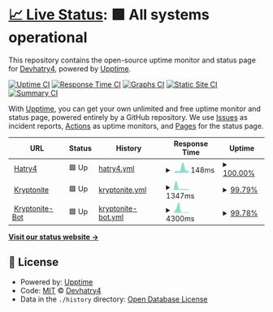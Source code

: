 # [📈 Live Status](https://www.status.hatry4.xyz): <!--live status--> **🟩 All systems operational**

This repository contains the open-source uptime monitor and status page for [Devhatry4](https://www.hatry4.xyz), powered by [Upptime](https://github.com/upptime/upptime).

[![Uptime CI](https://github.com/hatry4/hatry4.github.io.status/workflows/Uptime%20CI/badge.svg)](https://github.com/hatry4/hatry4.github.io.status/actions?query=workflow%3A%22Uptime+CI%22)
[![Response Time CI](https://github.com/hatry4/hatry4.github.io.status/workflows/Response%20Time%20CI/badge.svg)](https://github.com/hatry4/hatry4.github.io.status/actions?query=workflow%3A%22Response+Time+CI%22)
[![Graphs CI](https://github.com/hatry4/hatry4.github.io.status/workflows/Graphs%20CI/badge.svg)](https://github.com/hatry4/hatry4.github.io.status/actions?query=workflow%3A%22Graphs+CI%22)
[![Static Site CI](https://github.com/hatry4/hatry4.github.io.status/workflows/Static%20Site%20CI/badge.svg)](https://github.com/hatry4/hatry4.github.io.status/actions?query=workflow%3A%22Static+Site+CI%22)
[![Summary CI](https://github.com/hatry4/hatry4.github.io.status/workflows/Summary%20CI/badge.svg)](https://github.com/hatry4/hatry4.github.io.status/actions?query=workflow%3A%22Summary+CI%22)

With [Upptime](https://upptime.js.org), you can get your own unlimited and free uptime monitor and status page, powered entirely by a GitHub repository. We use [Issues](https://github.com/hatry4/hatry4.github.io.status/issues) as incident reports, [Actions](https://github.com/hatry4/hatry4.github.io.status/actions) as uptime monitors, and [Pages](https://www.status.hatry4.xyz) for the status page.

<!--start: status pages-->
<!-- This summary is generated by Upptime (https://github.com/upptime/upptime) -->
<!-- Do not edit this manually, your changes will be overwritten -->
<!-- prettier-ignore -->
| URL | Status | History | Response Time | Uptime |
| --- | ------ | ------- | ------------- | ------ |
| <img alt="" src="https://favicons.githubusercontent.com/www.hatry4.xyz" height="13"> [Hatry4](https://www.hatry4.xyz) | 🟩 Up | [hatry4.yml](https://github.com/hatry4/hatry4.github.io.status/commits/HEAD/history/hatry4.yml) | <details><summary><img alt="Response time graph" src="./graphs/hatry4/response-time-week.png" height="20"> 148ms</summary><br><a href="https://www.status.hatry4.xyz/history/hatry4"><img alt="Response time 148" src="https://img.shields.io/endpoint?url=https%3A%2F%2Fraw.githubusercontent.com%2Fhatry4%2Fhatry4.github.io.status%2FHEAD%2Fapi%2Fhatry4%2Fresponse-time.json"></a><br><a href="https://www.status.hatry4.xyz/history/hatry4"><img alt="24-hour response time 131" src="https://img.shields.io/endpoint?url=https%3A%2F%2Fraw.githubusercontent.com%2Fhatry4%2Fhatry4.github.io.status%2FHEAD%2Fapi%2Fhatry4%2Fresponse-time-day.json"></a><br><a href="https://www.status.hatry4.xyz/history/hatry4"><img alt="7-day response time 148" src="https://img.shields.io/endpoint?url=https%3A%2F%2Fraw.githubusercontent.com%2Fhatry4%2Fhatry4.github.io.status%2FHEAD%2Fapi%2Fhatry4%2Fresponse-time-week.json"></a><br><a href="https://www.status.hatry4.xyz/history/hatry4"><img alt="30-day response time 148" src="https://img.shields.io/endpoint?url=https%3A%2F%2Fraw.githubusercontent.com%2Fhatry4%2Fhatry4.github.io.status%2FHEAD%2Fapi%2Fhatry4%2Fresponse-time-month.json"></a><br><a href="https://www.status.hatry4.xyz/history/hatry4"><img alt="1-year response time 148" src="https://img.shields.io/endpoint?url=https%3A%2F%2Fraw.githubusercontent.com%2Fhatry4%2Fhatry4.github.io.status%2FHEAD%2Fapi%2Fhatry4%2Fresponse-time-year.json"></a></details> | <details><summary><a href="https://www.status.hatry4.xyz/history/hatry4">100.00%</a></summary><a href="https://www.status.hatry4.xyz/history/hatry4"><img alt="All-time uptime 100.00%" src="https://img.shields.io/endpoint?url=https%3A%2F%2Fraw.githubusercontent.com%2Fhatry4%2Fhatry4.github.io.status%2FHEAD%2Fapi%2Fhatry4%2Fuptime.json"></a><br><a href="https://www.status.hatry4.xyz/history/hatry4"><img alt="24-hour uptime 100.00%" src="https://img.shields.io/endpoint?url=https%3A%2F%2Fraw.githubusercontent.com%2Fhatry4%2Fhatry4.github.io.status%2FHEAD%2Fapi%2Fhatry4%2Fuptime-day.json"></a><br><a href="https://www.status.hatry4.xyz/history/hatry4"><img alt="7-day uptime 100.00%" src="https://img.shields.io/endpoint?url=https%3A%2F%2Fraw.githubusercontent.com%2Fhatry4%2Fhatry4.github.io.status%2FHEAD%2Fapi%2Fhatry4%2Fuptime-week.json"></a><br><a href="https://www.status.hatry4.xyz/history/hatry4"><img alt="30-day uptime 100.00%" src="https://img.shields.io/endpoint?url=https%3A%2F%2Fraw.githubusercontent.com%2Fhatry4%2Fhatry4.github.io.status%2FHEAD%2Fapi%2Fhatry4%2Fuptime-month.json"></a><br><a href="https://www.status.hatry4.xyz/history/hatry4"><img alt="1-year uptime 100.00%" src="https://img.shields.io/endpoint?url=https%3A%2F%2Fraw.githubusercontent.com%2Fhatry4%2Fhatry4.github.io.status%2FHEAD%2Fapi%2Fhatry4%2Fuptime-year.json"></a></details>
| <img alt="" src="https://favicons.githubusercontent.com/kryptonite.tk" height="13"> [Kryptonite](https://kryptonite.tk) | 🟩 Up | [kryptonite.yml](https://github.com/hatry4/hatry4.github.io.status/commits/HEAD/history/kryptonite.yml) | <details><summary><img alt="Response time graph" src="./graphs/kryptonite/response-time-week.png" height="20"> 1347ms</summary><br><a href="https://www.status.hatry4.xyz/history/kryptonite"><img alt="Response time 1347" src="https://img.shields.io/endpoint?url=https%3A%2F%2Fraw.githubusercontent.com%2Fhatry4%2Fhatry4.github.io.status%2FHEAD%2Fapi%2Fkryptonite%2Fresponse-time.json"></a><br><a href="https://www.status.hatry4.xyz/history/kryptonite"><img alt="24-hour response time 529" src="https://img.shields.io/endpoint?url=https%3A%2F%2Fraw.githubusercontent.com%2Fhatry4%2Fhatry4.github.io.status%2FHEAD%2Fapi%2Fkryptonite%2Fresponse-time-day.json"></a><br><a href="https://www.status.hatry4.xyz/history/kryptonite"><img alt="7-day response time 1347" src="https://img.shields.io/endpoint?url=https%3A%2F%2Fraw.githubusercontent.com%2Fhatry4%2Fhatry4.github.io.status%2FHEAD%2Fapi%2Fkryptonite%2Fresponse-time-week.json"></a><br><a href="https://www.status.hatry4.xyz/history/kryptonite"><img alt="30-day response time 1347" src="https://img.shields.io/endpoint?url=https%3A%2F%2Fraw.githubusercontent.com%2Fhatry4%2Fhatry4.github.io.status%2FHEAD%2Fapi%2Fkryptonite%2Fresponse-time-month.json"></a><br><a href="https://www.status.hatry4.xyz/history/kryptonite"><img alt="1-year response time 1347" src="https://img.shields.io/endpoint?url=https%3A%2F%2Fraw.githubusercontent.com%2Fhatry4%2Fhatry4.github.io.status%2FHEAD%2Fapi%2Fkryptonite%2Fresponse-time-year.json"></a></details> | <details><summary><a href="https://www.status.hatry4.xyz/history/kryptonite">99.79%</a></summary><a href="https://www.status.hatry4.xyz/history/kryptonite"><img alt="All-time uptime 99.79%" src="https://img.shields.io/endpoint?url=https%3A%2F%2Fraw.githubusercontent.com%2Fhatry4%2Fhatry4.github.io.status%2FHEAD%2Fapi%2Fkryptonite%2Fuptime.json"></a><br><a href="https://www.status.hatry4.xyz/history/kryptonite"><img alt="24-hour uptime 100.00%" src="https://img.shields.io/endpoint?url=https%3A%2F%2Fraw.githubusercontent.com%2Fhatry4%2Fhatry4.github.io.status%2FHEAD%2Fapi%2Fkryptonite%2Fuptime-day.json"></a><br><a href="https://www.status.hatry4.xyz/history/kryptonite"><img alt="7-day uptime 99.79%" src="https://img.shields.io/endpoint?url=https%3A%2F%2Fraw.githubusercontent.com%2Fhatry4%2Fhatry4.github.io.status%2FHEAD%2Fapi%2Fkryptonite%2Fuptime-week.json"></a><br><a href="https://www.status.hatry4.xyz/history/kryptonite"><img alt="30-day uptime 99.79%" src="https://img.shields.io/endpoint?url=https%3A%2F%2Fraw.githubusercontent.com%2Fhatry4%2Fhatry4.github.io.status%2FHEAD%2Fapi%2Fkryptonite%2Fuptime-month.json"></a><br><a href="https://www.status.hatry4.xyz/history/kryptonite"><img alt="1-year uptime 99.79%" src="https://img.shields.io/endpoint?url=https%3A%2F%2Fraw.githubusercontent.com%2Fhatry4%2Fhatry4.github.io.status%2FHEAD%2Fapi%2Fkryptonite%2Fuptime-year.json"></a></details>
| <img alt="" src="https://favicons.githubusercontent.com/dev.kryptonite.tk" height="13"> [Kryptonite-Bot](https://dev.kryptonite.tk) | 🟩 Up | [kryptonite-bot.yml](https://github.com/hatry4/hatry4.github.io.status/commits/HEAD/history/kryptonite-bot.yml) | <details><summary><img alt="Response time graph" src="./graphs/kryptonite-bot/response-time-week.png" height="20"> 4300ms</summary><br><a href="https://www.status.hatry4.xyz/history/kryptonite-bot"><img alt="Response time 4300" src="https://img.shields.io/endpoint?url=https%3A%2F%2Fraw.githubusercontent.com%2Fhatry4%2Fhatry4.github.io.status%2FHEAD%2Fapi%2Fkryptonite-bot%2Fresponse-time.json"></a><br><a href="https://www.status.hatry4.xyz/history/kryptonite-bot"><img alt="24-hour response time 1238" src="https://img.shields.io/endpoint?url=https%3A%2F%2Fraw.githubusercontent.com%2Fhatry4%2Fhatry4.github.io.status%2FHEAD%2Fapi%2Fkryptonite-bot%2Fresponse-time-day.json"></a><br><a href="https://www.status.hatry4.xyz/history/kryptonite-bot"><img alt="7-day response time 4300" src="https://img.shields.io/endpoint?url=https%3A%2F%2Fraw.githubusercontent.com%2Fhatry4%2Fhatry4.github.io.status%2FHEAD%2Fapi%2Fkryptonite-bot%2Fresponse-time-week.json"></a><br><a href="https://www.status.hatry4.xyz/history/kryptonite-bot"><img alt="30-day response time 4300" src="https://img.shields.io/endpoint?url=https%3A%2F%2Fraw.githubusercontent.com%2Fhatry4%2Fhatry4.github.io.status%2FHEAD%2Fapi%2Fkryptonite-bot%2Fresponse-time-month.json"></a><br><a href="https://www.status.hatry4.xyz/history/kryptonite-bot"><img alt="1-year response time 4300" src="https://img.shields.io/endpoint?url=https%3A%2F%2Fraw.githubusercontent.com%2Fhatry4%2Fhatry4.github.io.status%2FHEAD%2Fapi%2Fkryptonite-bot%2Fresponse-time-year.json"></a></details> | <details><summary><a href="https://www.status.hatry4.xyz/history/kryptonite-bot">99.78%</a></summary><a href="https://www.status.hatry4.xyz/history/kryptonite-bot"><img alt="All-time uptime 99.78%" src="https://img.shields.io/endpoint?url=https%3A%2F%2Fraw.githubusercontent.com%2Fhatry4%2Fhatry4.github.io.status%2FHEAD%2Fapi%2Fkryptonite-bot%2Fuptime.json"></a><br><a href="https://www.status.hatry4.xyz/history/kryptonite-bot"><img alt="24-hour uptime 100.00%" src="https://img.shields.io/endpoint?url=https%3A%2F%2Fraw.githubusercontent.com%2Fhatry4%2Fhatry4.github.io.status%2FHEAD%2Fapi%2Fkryptonite-bot%2Fuptime-day.json"></a><br><a href="https://www.status.hatry4.xyz/history/kryptonite-bot"><img alt="7-day uptime 99.78%" src="https://img.shields.io/endpoint?url=https%3A%2F%2Fraw.githubusercontent.com%2Fhatry4%2Fhatry4.github.io.status%2FHEAD%2Fapi%2Fkryptonite-bot%2Fuptime-week.json"></a><br><a href="https://www.status.hatry4.xyz/history/kryptonite-bot"><img alt="30-day uptime 99.78%" src="https://img.shields.io/endpoint?url=https%3A%2F%2Fraw.githubusercontent.com%2Fhatry4%2Fhatry4.github.io.status%2FHEAD%2Fapi%2Fkryptonite-bot%2Fuptime-month.json"></a><br><a href="https://www.status.hatry4.xyz/history/kryptonite-bot"><img alt="1-year uptime 99.78%" src="https://img.shields.io/endpoint?url=https%3A%2F%2Fraw.githubusercontent.com%2Fhatry4%2Fhatry4.github.io.status%2FHEAD%2Fapi%2Fkryptonite-bot%2Fuptime-year.json"></a></details>

<!--end: status pages-->

[**Visit our status website →**](https://www.status.hatry4.xyz)

## 📄 License

- Powered by: [Upptime](https://github.com/upptime/upptime)
- Code: [MIT](./LICENSE) © [Devhatry4](https://www.hatry4.xyz)
- Data in the `./history` directory: [Open Database License](https://opendatacommons.org/licenses/odbl/1-0/)
